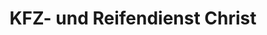 ---
title: "KFZ- und Reifendienst Christ"
url: /bad-endbach/kfz-und-reifendienst-christ/
shop: Autowerkstatt
---